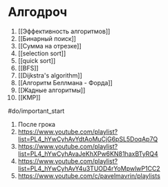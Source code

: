 # Алгодроч
1. [[Эффективность алгоритмов]]
2. [[Бинарный поиск]]
3. [[Сумма на отрезке]]
4. [[selection sort]]
5. [[quick sort]]
6. [[BFS]]
7. [[Dijkstra's algorithm]]
8. [[Алгоритм Беллмана - Форда]]
9. [[Жадные алгоритмы]]
10. [[KMP]]



#do/important_start  
1. После грока
2. https://www.youtube.com/playlist?list=PL4_hYwCyhAvYdtAoMuCjG6pSL5DoqAp7Q
3. https://www.youtube.com/playlist?list=PL4_hYwCyhAvaJeKhXPw6KN81haxBTyRQ4
4. https://www.youtube.com/playlist?list=PL4_hYwCyhAvY4u3TUOD4rYoMpwlwP1CC2
5. https://www.youtube.com/c/pavelmavrin/playlists
